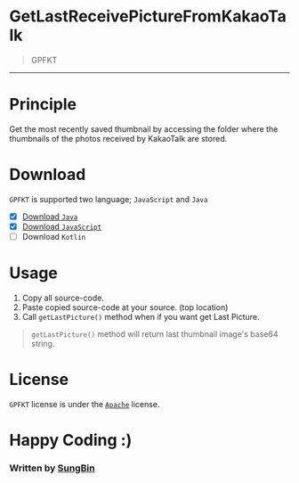 # GetLastReceivePictureFromKakaoTalk
> GPFKT

-----

# Principle
Get the most recently saved thumbnail by accessing the folder where the thumbnails of the photos received by KakaoTalk are stored.

# Download
`GPFKT` is supported two language; `JavaScript` and `Java`
- [x] [Download `Java`](https://github.com/sungbin5304/GetLastReceivePictureFromKakaoTalk/blob/master/PicturePathManager.java)
- [x] [Download `JavaScript`](https://github.com/sungbin5304/GetLastReceivePictureFromKakaoTalk/blob/master/PicturePathManager.js)
- [ ] Download `Kotlin`

# Usage
1. Copy all source-code.
2. Paste copied source-code at your source. (top location)
3. Call `getLastPicture()` method when if you want get Last Picture.
> `getLastPicture()` method will return last thumbnail image's base64 string.


# License
`GPFKT` license is under the [`Apache`](https://github.com/KakaoTalkBotOrganization/GetLastReceivePictureFromKakaoTalk/blob/master/LICENSE) license.

# Happy Coding :)

### Written by [SungBin](https://github.com/sungbin5304)
